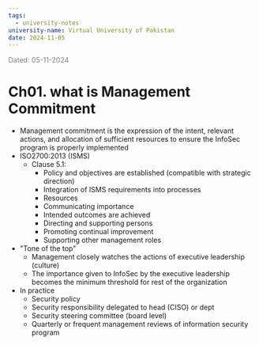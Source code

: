```yaml
---
tags:
  - university-notes
university-name: Virtual University of Pakistan
date: 2024-11-05
---
```


<span style="color: gray;">Dated: 05-11-2024</span>

# Ch01. what is Management Commitment

- Management commitment is the expression of the intent, relevant actions, and allocation of sufficient resources to ensure the InfoSec program is properly implemented
- ISO2700:2013 (ISMS)
    - Clause 5.1:  
		- Policy and objectives are established (compatible with strategic direction)  
		- Integration of ISMS requirements into processes  
		- Resources  
		- Communicating importance
		- Intended outcomes are achieved 
		- Directing and supporting persons 
		- Promoting continual improvement 
		- Supporting other management roles
- "Tone of the top"
	- Management closely watches the actions of executive leadership (culture)
	- The importance given to InfoSec by the executive leadership becomes the minimum threshold for rest of the organization
- In practice
	- Security policy
	- Security responsibility delegated to head (CISO) or dept
	- Security steering committee (board level)
	- Quarterly or frequent management reviews of information security program